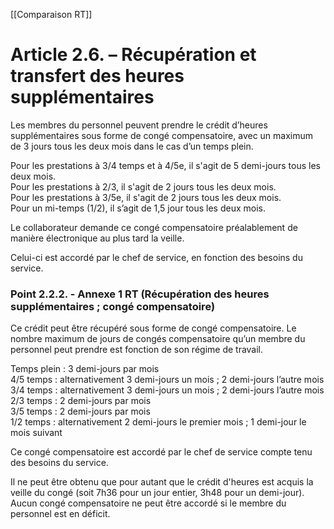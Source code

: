 [[Comparaison RT]]

# Article 2.6. – Récupération et transfert des heures supplémentaires

Les membres du personnel peuvent prendre le crédit d’heures supplémentaires sous forme de congé compensatoire, avec un maximum de 3 jours tous les deux mois dans le cas d’un temps plein.

Pour les prestations à 3/4 temps et à 4/5e, il s'agit de 5 demi-jours tous les deux mois.   
Pour les prestations à 2/3, il s'agit de 2 jours tous les deux mois.  
Pour les prestations à 3/5e, il s'agit de 2 jours tous les deux mois.  
Pour un mi-temps (1/2), il s’agit de 1,5 jour tous les deux mois.

Le collaborateur demande ce congé compensatoire préalablement de manière électronique au plus tard la veille.

Celui-ci est accordé par le chef de service, en fonction des besoins du service.

### Point 2.2.2. - Annexe 1 RT (Récupération des heures supplémentaires ; congé compensatoire)

Ce crédit peut être récupéré sous forme de congé compensatoire. Le nombre maximum de jours de congés compensatoire qu’un membre du personnel peut prendre est fonction de son régime de travail. 

Temps plein : 3 demi-jours par mois  
4/5 temps : alternativement 3 demi-jours un mois ; 2 demi-jours l’autre mois  
3/4 temps : alternativement 3 demi-jours un mois ; 2 demi-jours l’autre mois  
2/3 temps : 2 demi-jours par mois  
3/5 temps : 2 demi-jours par mois  
1/2 temps : alternativement 2 demi-jours le premier mois ; 1 demi-jour le mois suivant

Ce congé compensatoire est accordé par le chef de service compte tenu des besoins du service. 

Il ne peut être obtenu que pour autant que le crédit d'heures est acquis la veille du congé (soit 7h36 pour un jour entier, 3h48 pour un demi-jour).  
Aucun congé compensatoire ne peut être accordé si le membre du personnel est en déficit. 


